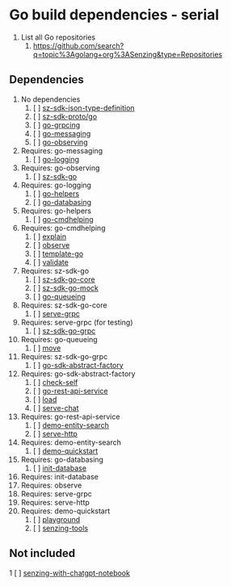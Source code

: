 # Go build dependencies - serial

1. List all Go repositories
    1. <https://github.com/search?q=topic%3Agolang+org%3ASenzing&type=Repositories>

## Dependencies

1. No dependencies
    1. [ ] [sz-sdk-json-type-definition](https://github.com/senzing-garage/sz-sdk-json-type-definition)
    1. [ ] [sz-sdk-proto/go](https://github.com/senzing-garage/sz-sdk-proto/go)
    1. [ ] [go-grpcing](https://github.com/senzing-garage/go-grpcing)
    1. [ ] [go-messaging](https://github.com/senzing-garage/go-messaging)
    1. [ ] [go-observing](https://github.com/senzing-garage/go-observing)
1. Requires: go-messaging
    1. [ ] [go-logging](https://github.com/senzing-garage/go-logging)
1. Requires: go-observing
    1. [ ] [sz-sdk-go](https://github.com/senzing-garage/sz-sdk-go)
1. Requires: go-logging
    1. [ ] [go-helpers](https://github.com/senzing-garage/go-helpers)
    1. [ ] [go-databasing](https://github.com/senzing-garage/go-databasing)
1. Requires: go-helpers
    1. [ ] [go-cmdhelping](https://github.com/senzing-garage/go-cmdhelping)
1. Requires: go-cmdhelping
    1. [ ] [explain](https://github.com/senzing-garage/explain)
    1. [ ] [observe](https://github.com/senzing-garage/observe)
    1. [ ] [template-go](https://github.com/senzing-garage/template-go)
    1. [ ] [validate](https://github.com/senzing-garage/validate)
1. Requires: sz-sdk-go
    1. [ ] [sz-sdk-go-core](https://github.com/senzing-garage/sz-sdk-go-core)
    1. [ ] [sz-sdk-go-mock](https://github.com/senzing-garage/sz-sdk-go-mock)
    1. [ ] [go-queueing](https://github.com/senzing-garage/go-queueing)
1. Requires: sz-sdk-go-core
    1. [ ] [serve-grpc](https://github.com/senzing-garage/serve-grpc)
1. Requires: serve-grpc (for testing)
    1. [ ] [sz-sdk-go-grpc](https://github.com/senzing-garage/sz-sdk-go-grpc)
1. Requires: go-queueing
    1. [ ] [move](https://github.com/senzing-garage/move)
1. Requires: sz-sdk-go-grpc
    1. [ ] [go-sdk-abstract-factory](https://github.com/senzing-garage/go-sdk-abstract-factory)
1. Requires: go-sdk-abstract-factory
    1. [ ] [check-self](https://github.com/senzing-garage/check-self)
    1. [ ] [go-rest-api-service](https://github.com/senzing-garage/go-rest-api-service)
    1. [ ] [load](https://github.com/senzing-garage/load)
    1. [ ] [serve-chat](https://github.com/senzing-garage/serve-chat)
1. Requires: go-rest-api-service
    1. [ ] [demo-entity-search](https://github.com/senzing-garage/demo-entity-search)
    1. [ ] [serve-http](https://github.com/senzing-garage/serve-http)
1. Requires: demo-entity-search
    1. [ ] [demo-quickstart](https://github.com/senzing-garage/demo-quickstart)
1. Requires: go-databasing
    1. [ ] [init-database](https://github.com/senzing-garage/init-database)
1. Requires: init-database
1. Requires: observe
1. Requires: serve-grpc
1. Requires: serve-http
1. Requires: demo-quickstart
    1. [ ] [playground](https://github.com/senzing-garage/playground)
    1. [ ] [senzing-tools](https://github.com/senzing-garage/senzing-tools)

## Not included

1 [ ] [senzing-with-chatgpt-notebook](https://github.com/senzing-garage/senzing-with-chatgpt-notebook)
